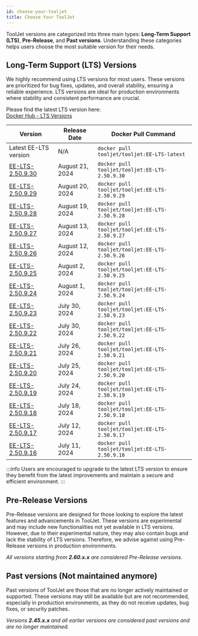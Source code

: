 ```yaml
---
id: choose-your-tooljet
title: Choose Your ToolJet
---
```


ToolJet versions are categorized into three main types: **Long-Term Support (LTS)**,  **Pre-Release**, and **Past versions**. Understanding these categories helps users choose the most suitable version for their needs.

## Long-Term Support (LTS) Versions

We highly recommend using LTS versions for most users. These versions are prioritized for bug fixes, updates, and overall stability, ensuring a reliable experience. LTS versions are ideal for production environments where stability and consistent performance are crucial.

Please find the latest LTS version here: <br/>
[Docker Hub - LTS Versions](https://hub.docker.com/layers/tooljet/tooljet/EE-LTS-latest/images/sha256-14b250f73fedd9b9b57064e718713bc74e5234d2446e0b3acf51b73ee0aff397?context=explore) 

| Version | Release Date | Docker Pull Command |
|---------|--------------|----------------------|
| Latest EE-LTS version | N/A | `docker pull tooljet/tooljet:EE-LTS-latest` |
| [EE-LTS-2.50.9.30](https://hub.docker.com/layers/tooljet/tooljet/EE-LTS-2.50.9.30/images/sha256-a7b0967aca4c4d29e423a78e91a7084073e2750d0a67fa2a8926d0da5eaf4ad4?context=explore) | August 21, 2024 | `docker pull tooljet/tooljet:EE-LTS-2.50.9.30` |
| [EE-LTS-2.50.9.29](https://hub.docker.com/layers/tooljet/tooljet/EE-LTS-2.50.9.29/images/sha256-ecea7ddae821fa8828dc49ad52d4c03efbc1df8d6485122ebde2d51aacb88d3e?context=explore) | August 20, 2024 | `docker pull tooljet/tooljet:EE-LTS-2.50.9.29` |
| [EE-LTS-2.50.9.28](https://hub.docker.com/layers/tooljet/tooljet/EE-LTS-2.50.9.28/images/sha256-f33982c51a59b126aea9da9eef2cace0cd074411583ea896edc3f6db5b578a6b?context=explore) | August 19, 2024 | `docker pull tooljet/tooljet:EE-LTS-2.50.9.28` |
| [EE-LTS-2.50.9.27](https://hub.docker.com/layers/tooljet/tooljet/EE-LTS-2.50.9.27/images/sha256-ae4810ddd12b2e397a07085e2ea62e98c4ea16c139d2673e4ab890d19b40f868?context=explore) | August 13, 2024 | `docker pull tooljet/tooljet:EE-LTS-2.50.9.27` |
| [EE-LTS-2.50.9.26](https://hub.docker.com/layers/tooljet/tooljet/EE-LTS-2.50.9.26/images/sha256-8e17e23f2d61b463aaf0f87e5e90fa4580faf3fa6e790afcff64ef399454f85f?context=explore) | August 12, 2024 | `docker pull tooljet/tooljet:EE-LTS-2.50.9.26` |
| [EE-LTS-2.50.9.25](https://hub.docker.com/layers/tooljet/tooljet/EE-LTS-2.50.9.25/images/sha256-fdf2858e364c238abd49418321a34676449383733ca3c6fb79ae4714e113a064?context=explore) | August 2, 2024 | `docker pull tooljet/tooljet:EE-LTS-2.50.9.25` |
| [EE-LTS-2.50.9.24](https://hub.docker.com/layers/tooljet/tooljet/EE-LTS-2.50.9.24/images/sha256-a51522503c4b31eb5cd27bd105fe8693f371f17fcf6bf9c86c3fff3d6d9faf4f?context=explore) | August 1, 2024 | `docker pull tooljet/tooljet:EE-LTS-2.50.9.24` |
| [EE-LTS-2.50.9.23](https://hub.docker.com/layers/tooljet/tooljet/EE-LTS-2.50.9.23/images/sha256-449700fb75a86def8a147c4e6592e1a5c43b8e0486dde5196aa7c9f3df1a17dd?context=explore) | July 30, 2024 | `docker pull tooljet/tooljet:EE-LTS-2.50.9.23` |
| [EE-LTS-2.50.9.22](https://hub.docker.com/layers/tooljet/tooljet/EE-LTS-2.50.9.22/images/sha256-8df4b8279a02f55f9eff7f26b744cf73d1fb8c9d4bf2f3d3b16243849ac2f9c4?context=explore) | July 30, 2024 | `docker pull tooljet/tooljet:EE-LTS-2.50.9.22` |
| [EE-LTS-2.50.9.21](https://hub.docker.com/layers/tooljet/tooljet/EE-LTS-2.50.9.21/images/sha256-1625a300d530076e9ba832bbb5c45bdbdd2e43dd4461bdf9ba659b59e77cb4af?context=explore) | July 26, 2024 | `docker pull tooljet/tooljet:EE-LTS-2.50.9.21` |
| [EE-LTS-2.50.9.20](https://hub.docker.com/layers/tooljet/tooljet/EE-LTS-2.50.9.20/images/sha256-b4d89bb5c663daccd13d845a7ea31afdb41d364ae33101db3319ed7bc6ecdb85?context=explore) | July 25, 2024 | `docker pull tooljet/tooljet:EE-LTS-2.50.9.20` |
| [EE-LTS-2.50.9.19](https://hub.docker.com/layers/tooljet/tooljet/EE-LTS-2.50.9.19/images/sha256-b62cb8d48bbab7a0b2bc92e251de6aba1f5b13a5ddd8e11e4b09f10d0eaf974f?context=explore) | July 24, 2024 | `docker pull tooljet/tooljet:EE-LTS-2.50.9.19` |
| [EE-LTS-2.50.9.18](https://hub.docker.com/layers/tooljet/tooljet/EE-LTS-2.50.9.18/images/sha256-f95c0d05a2d8b8bd3ab515e223fb04ca74a0d9a71e500cddc480e6513ac7aaf2?context=explore) | July 18, 2024 | `docker pull tooljet/tooljet:EE-LTS-2.50.9.18` |
| [EE-LTS-2.50.9.17](https://hub.docker.com/layers/tooljet/tooljet/EE-LTS-2.50.9.17/images/sha256-bf55f47ec955dcb62e93645582dadd60f7b20bec7e435a0921a9b47e03a0530b?context=explore) | July 12, 2024 | `docker pull tooljet/tooljet:EE-LTS-2.50.9.17` |
| [EE-LTS-2.50.9.16](https://hub.docker.com/layers/tooljet/tooljet/EE-LTS-2.50.9.16/images/sha256-89d86e778458f5dfc2c43f5221a584fd9b48d8dc590f2bded2f287ba9c0addd1?context=explore) | July 11, 2024 | `docker pull tooljet/tooljet:EE-LTS-2.50.9.16` |

:::info
Users are encouraged to upgrade to the latest LTS version to ensure they benefit from the latest improvements and maintain a secure and efficient environment. 
:::

## Pre-Release Versions

Pre-Release versions are designed for those looking to explore the latest features and advancements in ToolJet. These versions are experimental and may include new functionalities not yet available in LTS versions. However, due to their experimental nature, they may also contain bugs and lack the stability of LTS versions. Therefore, we advise against using Pre-Release versions in production environments.

*All versions starting from **2.60.x.x** are considered Pre-Release versions.*

## Past versions (Not maintained anymore)

Past versions of ToolJet are those that are no longer actively maintained or supported. These versions may still be available but are not recommended, especially in production environments, as they do not receive updates, bug fixes, or security patches. 

*Versions **2.45.x.x** and all earlier versions are considered past versions and are no longer maintained.*